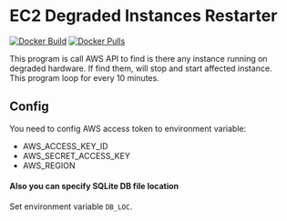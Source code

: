 # EC2 Degraded Instances Restarter
[![Docker Build](https://img.shields.io/docker/build/alantang888/ec2_degraded_instances_restarter.svg)][docker-hub]
[![Docker Pulls](https://img.shields.io/docker/pulls/alantang888/ec2_degraded_instances_restarter.svg?maxAge=86400)][docker-hub]

This program is call AWS API to find is there any instance running on degraded hardware. If find them, will stop and start affected instance.  
This program loop for every 10 minutes.

## Config
You need to config AWS access token to environment variable:
- AWS_ACCESS_KEY_ID
- AWS_SECRET_ACCESS_KEY
- AWS_REGION

#### Also you can specify SQLite DB file location
Set environment variable `DB_LOC`.

[docker-hub]: https://hub.docker.com/r/alantang888/ec2_degraded_instances_restarter/
